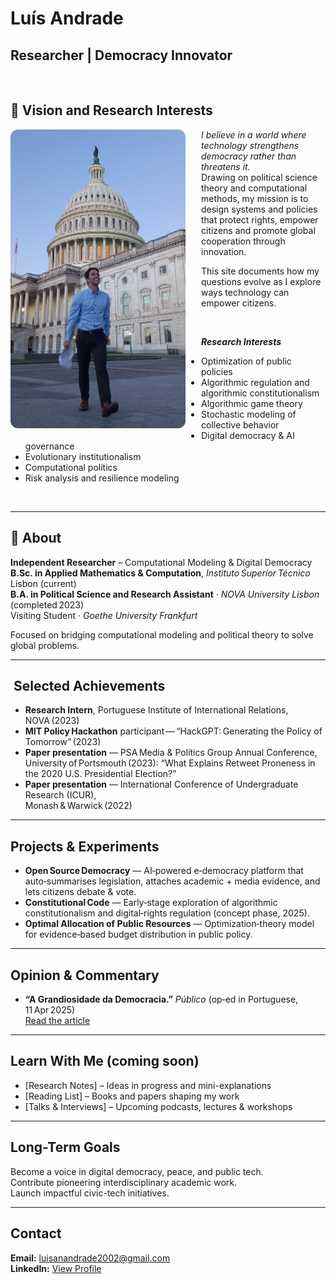 # Luís Andrade

## Researcher | Democracy Innovator 

<br>

## 🌟 Vision and Research Interests  

<img src="20240908_063407 (3).jpg" alt="Luís Andrade" width="280" align="left" style="margin-right: 25px; margin-bottom: 10px; border-radius: 12px;">

*I believe in a world where technology strengthens democracy rather than threatens it.* <br>
Drawing on political science theory and computational methods, my mission is to design systems and policies that protect rights, empower citizens and promote global cooperation through innovation.


This site documents how my questions evolve as I explore ways technology can empower citizens.

<br>

**_Research Interests_**

- Optimization of public policies  
- Algorithmic regulation and algorithmic constitutionalism  
- Algorithmic game theory  
- Stochastic modeling of collective behavior  
- Digital democracy & AI governance  
- Evolutionary institutionalism  
- Computational politics  
- Risk analysis and resilience modeling

<br clear="both"/>

---

## 🧭 About

**Independent Researcher** – Computational Modeling & Digital Democracy  
**B.Sc. in Applied Mathematics & Computation**, *Instituto Superior Técnico* Lisbon (current)  
**B.A. in Political Science and Research Assistant** · *NOVA University Lisbon* (completed 2023)  
Visiting Student · *Goethe University Frankfurt* 

Focused on bridging computational modeling and political theory to solve global problems.

---

##  Selected Achievements

- **Research Intern**, Portuguese Institute of International Relations, NOVA (2023)
- **MIT Policy Hackathon** participant — “HackGPT: Generating the Policy of Tomorrow” (2023)
- **Paper presentation** — PSA Media & Politics Group Annual Conference,  
  University of Portsmouth (2023): “What Explains Retweet Proneness in the 2020 U.S. Presidential Election?”
- **Paper presentation** — International Conference of Undergraduate Research (ICUR),  
  Monash & Warwick (2022)

---

##  Projects & Experiments

- **Open Source Democracy** — AI‑powered e‑democracy platform that auto‑summarises legislation, attaches academic + media evidence, and lets citizens debate & vote.  
- **Constitutional Code** — Early‑stage exploration of algorithmic constitutionalism and digital‑rights regulation (concept phase, 2025).  
- **Optimal Allocation of Public Resources** — Optimization‑theory model for evidence‑based budget distribution in public policy.

---

## Opinion & Commentary

- **“A Grandiosidade da Democracia.”** *Público* (op‑ed in Portuguese, 11 Apr 2025)  
  [Read the article](https://www.publico.pt/2025/04/11/p3/cronica/chata-grandiosidade-democracia-2129012)

---
##  Learn With Me (coming soon)

- [Research Notes] – Ideas in progress and mini-explanations  
- [Reading List] – Books and papers shaping my work  
- [Talks & Interviews] – Upcoming podcasts, lectures & workshops

---

##  Long-Term Goals

Become a voice in digital democracy, peace, and public tech.  
Contribute pioneering interdisciplinary academic work.  
Launch impactful civic-tech initiatives.

---

##  Contact

**Email:** [luisanandrade2002@gmail.com](mailto:luisanandrade2002@gmail.com)  
**LinkedIn:** [View Profile](https://www.linkedin.com/in/lu%C3%ADs-ant%C3%B3nio-andrade-215238236/)
